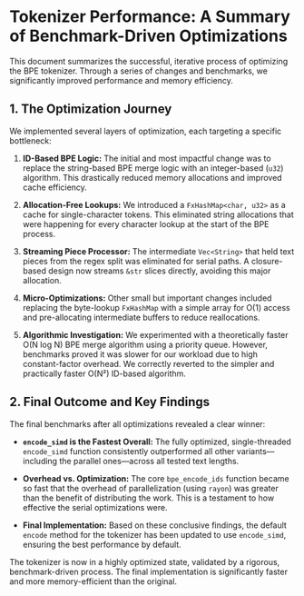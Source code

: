 # Tokenizer Performance: A Summary of Benchmark-Driven Optimizations

This document summarizes the successful, iterative process of optimizing the BPE tokenizer. Through a series of changes and benchmarks, we significantly improved performance and memory efficiency.

## 1. The Optimization Journey

We implemented several layers of optimization, each targeting a specific bottleneck:

1.  **ID-Based BPE Logic:** The initial and most impactful change was to replace the string-based BPE merge logic with an integer-based (`u32`) algorithm. This drastically reduced memory allocations and improved cache efficiency.

2.  **Allocation-Free Lookups:** We introduced a `FxHashMap<char, u32>` as a cache for single-character tokens. This eliminated string allocations that were happening for every character lookup at the start of the BPE process.

3.  **Streaming Piece Processor:** The intermediate `Vec<String>` that held text pieces from the regex split was eliminated for serial paths. A closure-based design now streams `&str` slices directly, avoiding this major allocation.

4.  **Micro-Optimizations:** Other small but important changes included replacing the byte-lookup `FxHashMap` with a simple array for O(1) access and pre-allocating intermediate buffers to reduce reallocations.

5.  **Algorithmic Investigation:** We experimented with a theoretically faster O(N log N) BPE merge algorithm using a priority queue. However, benchmarks proved it was slower for our workload due to high constant-factor overhead. We correctly reverted to the simpler and practically faster O(N²) ID-based algorithm.

## 2. Final Outcome and Key Findings

The final benchmarks after all optimizations revealed a clear winner:

- **`encode_simd` is the Fastest Overall:** The fully optimized, single-threaded `encode_simd` function consistently outperformed all other variants—including the parallel ones—across all tested text lengths.

- **Overhead vs. Optimization:** The core `bpe_encode_ids` function became so fast that the overhead of parallelization (using `rayon`) was greater than the benefit of distributing the work. This is a testament to how effective the serial optimizations were.

- **Final Implementation:** Based on these conclusive findings, the default `encode` method for the tokenizer has been updated to use `encode_simd`, ensuring the best performance by default.

The tokenizer is now in a highly optimized state, validated by a rigorous, benchmark-driven process. The final implementation is significantly faster and more memory-efficient than the original.